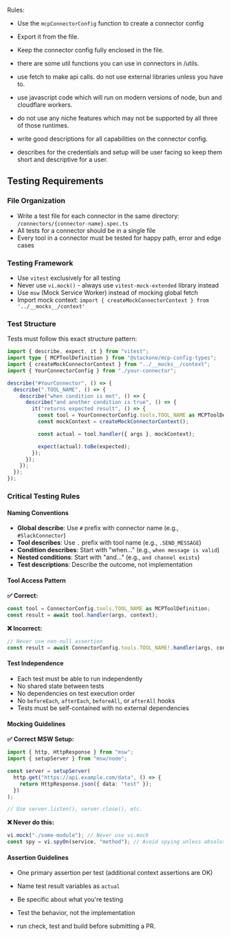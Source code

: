 Rules:

- Use the `mcpConnectorConfig` function to create a connector config
- Export it from the file.
- Keep the connector config fully enclosed in the file.

- there are some util functions you can use in connectors in /utils.
- use fetch to make api calls. do not use external libraries unless you have to.
- use javascript code which will run on modern versions of node, bun and cloudflare workers.
- do not use any niche features which may not be supported by all three of those runtimes.

- write good descriptions for all capabilities on the connector config.
- describes for the credentials and setup will be user facing so keep them short and descriptive for a user.

## Testing Requirements

### File Organization

- Write a test file for each connector in the same directory: `/connectors/{connector-name}.spec.ts`
- All tests for a connector should be in a single file
- Every tool in a connector must be tested for happy path, error and edge cases

### Testing Framework

- Use `vitest` exclusively for all testing
- Never use `vi.mock()` - always use `vitest-mock-extended` library instead
- Use `msw` (Mock Service Worker) instead of mocking global fetch
- Import mock context: `import { createMockConnectorContext } from '../__mocks__/context'`

### Test Structure

Tests must follow this exact structure pattern:

```typescript
import { describe, expect, it } from "vitest";
import type { MCPToolDefinition } from "@stackone/mcp-config-types";
import { createMockConnectorContext } from "../__mocks__/context";
import { YourConnectorConfig } from "./your-connector";

describe("#YourConnector", () => {
  describe(".TOOL_NAME", () => {
    describe("when condition is met", () => {
      describe("and another condition is true", () => {
        it("returns expected result", () => {
          const tool = YourConnectorConfig.tools.TOOL_NAME as MCPToolDefinition;
          const mockContext = createMockConnectorContext();

          const actual = tool.handler({ args }, mockContext);

          expect(actual).toBe(expected);
        });
      });
    });
  });
});
```

### Critical Testing Rules

#### Naming Conventions

- **Global describe**: Use `#` prefix with connector name (e.g., `#SlackConnector`)
- **Tool describes**: Use `.` prefix with tool name (e.g., `.SEND_MESSAGE`)
- **Condition describes**: Start with "when..." (e.g., `when message is valid`)
- **Nested conditions**: Start with "and..." (e.g., `and channel exists`)
- **Test descriptions**: Describe the outcome, not implementation

#### Tool Access Pattern

**✅ Correct:**

```typescript
const tool = ConnectorConfig.tools.TOOL_NAME as MCPToolDefinition;
const result = await tool.handler(args, context);
```

**❌ Incorrect:**

```typescript
// Never use non-null assertion
const result = await ConnectorConfig.tools.TOOL_NAME!.handler(args, context);
```

#### Test Independence

- Each test must be able to run independently
- No shared state between tests
- No dependencies on test execution order
- No `beforeEach`, `afterEach`, `beforeAll`, or `afterAll` hooks
- Tests must be self-contained with no external dependencies

#### Mocking Guidelines

**✅ Correct MSW Setup:**

```typescript
import { http, HttpResponse } from "msw";
import { setupServer } from "msw/node";

const server = setupServer(
  http.get("https://api.example.com/data", () => {
    return HttpResponse.json({ data: "test" });
  })
);

// Use server.listen(), server.close(), etc.
```

**❌ Never do this:**

```typescript
vi.mock("./some-module"); // Never use vi.mock
const spy = vi.spyOn(service, "method"); // Avoid spying unless absolutely necessary
```

#### Assertion Guidelines

- One primary assertion per test (additional context assertions are OK)
- Name test result variables as `actual`
- Be specific about what you're testing
- Test the behavior, not the implementation

- run check, test and build before submitting a PR.
